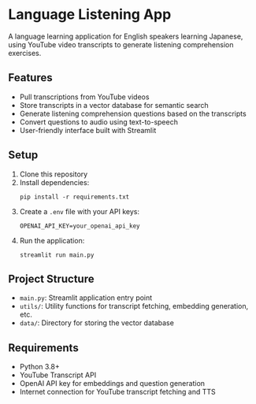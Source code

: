 # Language Listening App

A language learning application for English speakers learning Japanese, using YouTube video transcripts to generate listening comprehension exercises.

## Features

- Pull transcriptions from YouTube videos
- Store transcripts in a vector database for semantic search
- Generate listening comprehension questions based on the transcripts
- Convert questions to audio using text-to-speech
- User-friendly interface built with Streamlit

## Setup

1. Clone this repository
2. Install dependencies:
   ```
   pip install -r requirements.txt
   ```
3. Create a `.env` file with your API keys:
   ```
   OPENAI_API_KEY=your_openai_api_key
   ```
4. Run the application:
   ```
   streamlit run main.py
   ```

## Project Structure

- `main.py`: Streamlit application entry point
- `utils/`: Utility functions for transcript fetching, embedding generation, etc.
- `data/`: Directory for storing the vector database

## Requirements

- Python 3.8+
- YouTube Transcript API
- OpenAI API key for embeddings and question generation
- Internet connection for YouTube transcript fetching and TTS 